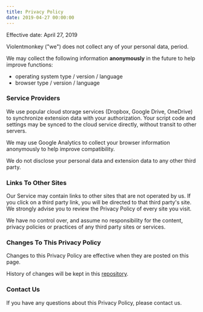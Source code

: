 ```yaml
---
title: Privacy Policy
date: 2019-04-27 00:00:00
---
```


Effective date: April 27, 2019

Violentmonkey ("we") does not collect any of your personal data, period.

We may collect the following information **anonymously** in the future to help improve functions:

- operating system type / version / language
- browser type / version / language

### Service Providers

We use popular cloud storage services (Dropbox, Google Drive, OneDrive) to synchronize extension data with your authorization. Your script code and settings may be synced to the cloud service directly, without transit to other servers.

We may use Google Analytics to collect your browser information anonymously to help improve compatibility.

We do not disclose your personal data and extension data to any other third party.

### Links To Other Sites

Our Service may contain links to other sites that are not operated by us. If you click on a third party link, you will be directed to that third party's site. We strongly advise you to review the Privacy Policy of every site you visit.

We have no control over, and assume no responsibility for the content, privacy policies or practices of any third party sites or services.

### Changes To This Privacy Policy

Changes to this Privacy Policy are effective when they are posted on this page.

History of changes will be kept in this [repository](https://github.com/violentmonkey/violentmonkey.github.io).

### Contact Us

If you have any questions about this Privacy Policy, please contact us.
